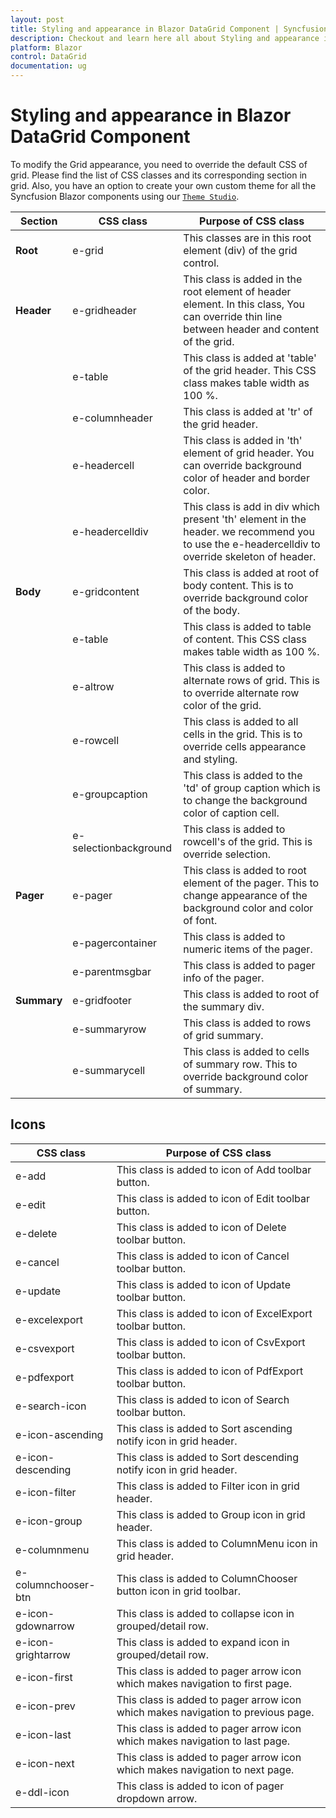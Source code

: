 ```yaml
---
layout: post
title: Styling and appearance in Blazor DataGrid Component | Syncfusion
description: Checkout and learn here all about Styling and appearance in Syncfusion Blazor DataGrid component and more.
platform: Blazor
control: DataGrid
documentation: ug
---
```


# Styling and appearance in Blazor DataGrid Component

To modify the Grid appearance, you need to override the default CSS of grid. Please find the list of CSS classes and its corresponding section in grid. Also, you have an option to create your own custom theme for all the Syncfusion Blazor components using our [`Theme Studio`](https://ej2.syncfusion.com/themestudio/?theme=material).

Section|CSS class|Purpose of CSS class
-----|-----|-----
**Root**|e-grid|This classes are in this root element (div) of the grid control.
**Header**|e-gridheader|This class is added in the root element of header element. In this class, You can override thin line between header and content of the grid.
||e-table|This class is added at 'table' of the grid header. This CSS class makes table width as 100 %.
||e-columnheader|This class is added at 'tr' of the grid header.
||e-headercell|This class is added in 'th' element of grid header. You can override background color of header and border color.
||e-headercelldiv|This class is add in div which present 'th' element in the header. we recommend you to use the e-headercelldiv to override skeleton of header.
**Body**|e-gridcontent|This class is added at root of body content. This is to override background color of the body.
||e-table|This class is added to table of content. This CSS class makes table width as 100 %.
||e-altrow|This class is added to alternate rows of grid. This is to override alternate row color of the grid.
||e-rowcell|This class is added to all cells in the grid. This is to override cells appearance and styling.
||e-groupcaption|This class is added to the 'td' of group caption which is to change the background color of caption cell.
||e-selectionbackground|This class is added to rowcell's of the grid. This is override selection.
**Pager**|e-pager|This class is added to root element of the pager. This to change appearance of the background color and color of font.
||e-pagercontainer|This class is added to numeric items of the pager.
||e-parentmsgbar|This class is added to pager info of the pager.
**Summary**|e-gridfooter|This class is added to root of the summary div.
||e-summaryrow|This class is added to rows of grid summary.
||e-summarycell|This class is added to cells of summary row. This to override background color of summary.

## Icons

CSS class|Purpose of CSS class
-----|-----
e-add|This class is added to icon of Add toolbar button.
e-edit|This class is added to icon of Edit toolbar button.
e-delete|This class is added to icon of Delete toolbar button.
e-cancel|This class is added to icon of Cancel toolbar button.
e-update|This class is added to icon of Update toolbar button.
e-excelexport|This class is added to icon of ExcelExport toolbar button.
e-csvexport|This class is added to icon of CsvExport toolbar button.
e-pdfexport|This class is added to icon of PdfExport toolbar button.
e-search-icon|This class is added to icon of Search toolbar button.
e-icon-ascending|This class is added to Sort ascending notify icon in grid header.
e-icon-descending|This class is added to Sort descending notify icon in grid header.
e-icon-filter|This class is added to Filter icon in grid header.
e-icon-group|This class is added to Group icon in grid header.
e-columnmenu|This class is added to ColumnMenu icon in grid header.
e-columnchooser-btn|This class is added to ColumnChooser button icon in grid toolbar.
e-icon-gdownarrow|This class is added to collapse icon in grouped/detail row.
e-icon-grightarrow|This class is added to expand icon in grouped/detail row.
e-icon-first|This class is added to pager arrow icon which makes navigation to first page.
e-icon-prev|This class is added to pager arrow icon which makes navigation to previous page.
e-icon-last|This class is added to pager arrow icon which makes navigation to last page.
e-icon-next|This class is added to pager arrow icon which makes navigation to next page.
e-ddl-icon|This class is added to icon of pager dropdown arrow.